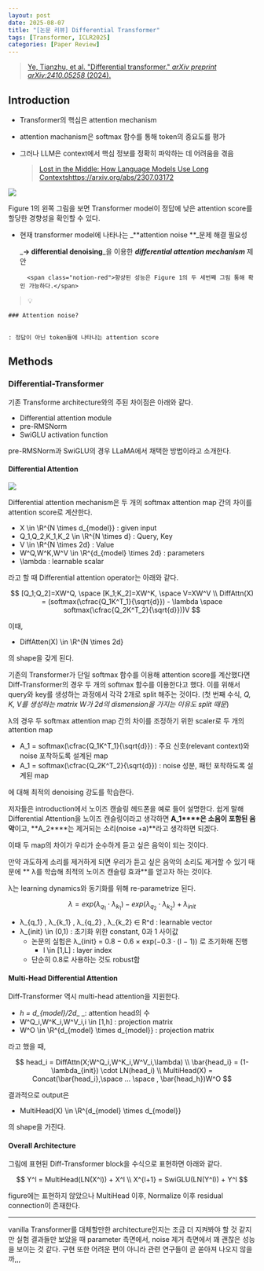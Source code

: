 ```yaml
---
layout: post
date: 2025-08-07
title: "[논문 리뷰] Differential Transformer"
tags: [Transformer, ICLR2025]
categories: [Paper Review]
---
```


> [Ye, Tianzhu, et al. "Differential transformer." ](https://arxiv.org/abs/2410.05258)[_arXiv preprint arXiv:2410.05258_](https://arxiv.org/abs/2410.05258)[ (2024).](https://arxiv.org/abs/2410.05258)



## Introduction

- Transformer의 핵심은 attention mechanism
- attention machanism은 softmax 함수를 통해 token의 중요도를 평가
- 그러나 LLM은 context에서 핵심 정보를 정확히 파악하는 데 어려움을 겪음

	> [Lost in the Middle: How Language Models Use Long Contextshttps://arxiv.org/abs/2307.03172](https://arxiv.org/abs/2307.03172)


![](https://prod-files-secure.s3.us-west-2.amazonaws.com/542b861c-36a8-4051-84e5-8804b6728dba/9083ea56-691a-4752-ae26-47f403431ac8/image.png?X-Amz-Algorithm=AWS4-HMAC-SHA256&X-Amz-Content-Sha256=UNSIGNED-PAYLOAD&X-Amz-Credential=ASIAZI2LB466SSDZ445A%2F20250920%2Fus-west-2%2Fs3%2Faws4_request&X-Amz-Date=20250920T021042Z&X-Amz-Expires=3600&X-Amz-Security-Token=IQoJb3JpZ2luX2VjEGoaCXVzLXdlc3QtMiJGMEQCIH8SJ1ujDgvqRwlwSDnXpaxGYKV95Esa1MKXLW9sYITKAiAy6Jy1dM6HlmEOPfeRb5I02VDrdvww5kK10Gd9CcraayqIBAjj%2F%2F%2F%2F%2F%2F%2F%2F%2F%2F8BEAAaDDYzNzQyMzE4MzgwNSIMGtm2tw2HVXcpfJz4KtwDb3OHUiclr4DZdWoUvC14qYpSUpugEZfpkURbPAGPAo%2BhgnWGSuYKaGzPww3WRVDmgM2bK0BKVOFqh0IKMQeb0eqYJNTv6qyku6jXmHeMJ7COFFvtbiRMQFfUiEek4njEH1MbR0DYq3l%2FviskMfuTr9xEgP243wmGSgrmRYsnJ38CCuk0I7oZge4ynfXqyZVwQf%2B51yWgFJasDSFzKL3DlmrylhugNDsRgI6I%2BAq63N9W3ztTArYQ7et%2FlYBvoEPHXmTDLnH8dc%2BrveX3rBrpumiAOrjJAQHXz%2FJJFAz0YVcPIRrgUg7RF0XkPtMMjaUcKO2X5TRdMx2UK3Hu%2BD8tuxvrjbBUwHcNpRxbofnvQBFWKFNlEf7u0fitj4tDrL1OJWijJ093TcAvzI0ada4Rfr8a%2BMqMo8mIM4ltw13jiYK%2FlpWErihuhZ6NEtq2e4Qm617zwUxrUY15npN9Rl0daKfqtYOXrQ6edHpe9%2FDaPldslhvmkUcBXOJOO2ZdcKrGcFPaYTjGX6wFmN9ca5hmdn2P7hfcBAu1FvjPeVhx7zNSlHoMDaDurD0jbNSGIqz9Tm%2BjKFzX8uhub1BaMOSXE3r17cErrxgejpa93MuwdXeTLAuj66ayTp3GCCcwj4y4xgY6pgGphkkoSIOonAxOtlP0o8b6qKZTyaRje4u87s3b%2BUmUe1atZxFtOqCEqaNM%2BZJMjwPQMDnKrpp6Idp8fG0sHGU%2F8mxoTi5vkWb59IedmzzFxN1TMSIWaxcjZPED2boglqsJdFxIINhP8U27ldU1gAq6%2BduEOSe7iZCq654lUNDqQL4B8E%2BIv1Go7eNeuatB%2FO0ohim7gOKdBIKOC%2F9wq3lTdc5a3pye&X-Amz-Signature=49e0191d556cbda767d4eb5c39d588c3faee35ce450bb1e8d14ebdf2ba2e4d92&X-Amz-SignedHeaders=host&x-amz-checksum-mode=ENABLED&x-id=GetObject)


Figure 1의 왼쪽 그림을 보면 Transformer model이 정답에 낮은 attention score를 할당한 경향성을 확인할 수 있다.

- 현재 transformer model에 나타나는 _**attention noise **_문제 해결 필요성

	_**→ differential denoising**_을 이용한 _**differential attention mechanism**_ 제안


		<span class="notion-red">향상된 성능은 Figure 1의 두 세번째 그림 통해 확인 가능하다.</span>


> 💡 


	### Attention noise?


	: 정답이 아닌 token들에 나타나는 attention score



## Methods



### Differential-Transformer


기존 Transforme architecture와의 주된 차이점은 아래와 같다.

- Differential attention module
- pre-RMSNorm
- SwiGLU activation function

pre-RMSNorm과 SwiGLU의 경우 LLaMA에서 채택한 방법이라고 소개한다.



#### Differential Attention


![](https://prod-files-secure.s3.us-west-2.amazonaws.com/542b861c-36a8-4051-84e5-8804b6728dba/116d70b2-1963-4810-9167-f4c7d8a06e8f/image.png?X-Amz-Algorithm=AWS4-HMAC-SHA256&X-Amz-Content-Sha256=UNSIGNED-PAYLOAD&X-Amz-Credential=ASIAZI2LB466SSDZ445A%2F20250920%2Fus-west-2%2Fs3%2Faws4_request&X-Amz-Date=20250920T021042Z&X-Amz-Expires=3600&X-Amz-Security-Token=IQoJb3JpZ2luX2VjEGoaCXVzLXdlc3QtMiJGMEQCIH8SJ1ujDgvqRwlwSDnXpaxGYKV95Esa1MKXLW9sYITKAiAy6Jy1dM6HlmEOPfeRb5I02VDrdvww5kK10Gd9CcraayqIBAjj%2F%2F%2F%2F%2F%2F%2F%2F%2F%2F8BEAAaDDYzNzQyMzE4MzgwNSIMGtm2tw2HVXcpfJz4KtwDb3OHUiclr4DZdWoUvC14qYpSUpugEZfpkURbPAGPAo%2BhgnWGSuYKaGzPww3WRVDmgM2bK0BKVOFqh0IKMQeb0eqYJNTv6qyku6jXmHeMJ7COFFvtbiRMQFfUiEek4njEH1MbR0DYq3l%2FviskMfuTr9xEgP243wmGSgrmRYsnJ38CCuk0I7oZge4ynfXqyZVwQf%2B51yWgFJasDSFzKL3DlmrylhugNDsRgI6I%2BAq63N9W3ztTArYQ7et%2FlYBvoEPHXmTDLnH8dc%2BrveX3rBrpumiAOrjJAQHXz%2FJJFAz0YVcPIRrgUg7RF0XkPtMMjaUcKO2X5TRdMx2UK3Hu%2BD8tuxvrjbBUwHcNpRxbofnvQBFWKFNlEf7u0fitj4tDrL1OJWijJ093TcAvzI0ada4Rfr8a%2BMqMo8mIM4ltw13jiYK%2FlpWErihuhZ6NEtq2e4Qm617zwUxrUY15npN9Rl0daKfqtYOXrQ6edHpe9%2FDaPldslhvmkUcBXOJOO2ZdcKrGcFPaYTjGX6wFmN9ca5hmdn2P7hfcBAu1FvjPeVhx7zNSlHoMDaDurD0jbNSGIqz9Tm%2BjKFzX8uhub1BaMOSXE3r17cErrxgejpa93MuwdXeTLAuj66ayTp3GCCcwj4y4xgY6pgGphkkoSIOonAxOtlP0o8b6qKZTyaRje4u87s3b%2BUmUe1atZxFtOqCEqaNM%2BZJMjwPQMDnKrpp6Idp8fG0sHGU%2F8mxoTi5vkWb59IedmzzFxN1TMSIWaxcjZPED2boglqsJdFxIINhP8U27ldU1gAq6%2BduEOSe7iZCq654lUNDqQL4B8E%2BIv1Go7eNeuatB%2FO0ohim7gOKdBIKOC%2F9wq3lTdc5a3pye&X-Amz-Signature=f45378aad43f99b0e165d77eff2a94926cf896540ac082cce0081b1a23f81f78&X-Amz-SignedHeaders=host&x-amz-checksum-mode=ENABLED&x-id=GetObject)


Differential attention mechanism은 두 개의 softmax attention map 간의 차이를 attention score로 계산한다.

- X \in \R^{N \times d\_{model}} : given input
- Q\_1,Q\_2,K\_1,K\_2 \in \R^{N \times d} : Query, Key
- V \in \R^{N \times 2d} : Value
- W^Q,W^K,W^V \in \R^{d\_{model} \times 2d} : parameters
- \lambda : learnable scalar

라고 할 때 Differential attention operator는 아래와 같다.


$$
[Q_1;Q_2]=XW^Q, \space [K_1;K_2]=XW^K, \space V=XW^V \\
DiffAttn(X) = (softmax(\cfrac{Q_1K^T_1}{\sqrt{d}}) - \lambda \space softmax(\cfrac{Q_2K^T_2}{\sqrt{d}}))V
$$


이때,

- DiffAtten(X) \in \R^{N \times 2d}

의 shape을 갖게 된다.


기존의 Transformer가 단일 softmax 함수를 이용해 attention score를 계산했다면 Diff-Transformer의 경우 두 개의 softmax 함수를 이용한다고 했다. 이를 위해서 query와 key를 생성하는 과정에서 각각 2개로 split 해주는 것이다. <span class="notion-red">(첫 번째 수식, </span><span class="notion-red">_Q, K, V를 생성하는 matrix W가 2d의 dismension을 가지는 이유도 split 때문_</span><span class="notion-red">)</span>


 λ의 경우 두 softmax attention map 간의 차이를 조정하기 위한 scaler로 두 개의 attention map

- A\_1 = softmax(\cfrac{Q\_1K^T\_1}{\sqrt{d}}) : 주요 신호(relevant context)와 noise 포착하도록 설계된 map
- A\_1 = softmax(\cfrac{Q\_2K^T\_2}{\sqrt{d}}) : noise 성분, 패턴 포착하도록 설계된 map 

에 대해 최적의 denoising 강도를 학습한다.


저자들은 introduction에서 노이즈 캔슬링 헤드폰을 예로 들어 설명한다. 쉽게 말해 Differential Attention을 노이즈 캔슬링이라고 생각하면 **A\_1****은 소음이 포함된 음악**이고, **A\_2****는 제거되는 소리(noise +a)**라고 생각하면 되겠다. 


이때 두 map의 차이가 우리가 순수하게 듣고 싶은 음악이 되는 것이다. 


만약 과도하게 소리를 제거하게 되면 우리가 듣고 싶은 음악의 소리도 제거할 수 있기 때문에 ** λ를 학습해 최적의 노이즈 캔슬링 효과**를 얻고자 하는 것이다.


λ는 learning dynamics와 동기화를 위해 re-parametrize 된다.


$$
\lambda = exp(\lambda_{q_1} \cdot \lambda_{k_1}) - exp(\lambda_{q_2} \cdot \lambda_{k_2}) + \lambda_{init}
$$

- λ\_{q\_1} , λ\_{k\_1} , λ\_{q\_2} , λ\_{k\_2} ∈ R^d : learnable vector
- λ\_{init} \in (0,1) : 초기화 위한 constant, 0과 1 사이값
	- 논문의 실험은 λ\_{init} = 0.8 − 0.6 × exp(−0.3 · (l − 1)) 로 초기화해 진행
		- l \in [1,L] : layer index
	- 단순히 0.8로 사용하는 것도 robust함


#### **Multi-Head Differential Attention**


Diff-Transformer 역시 multi-head attention을 지원한다.

- _h = d\_{model}/2d__ _: attention head의 수
- W^Q\_i,W^K\_i,W^V\_i,i \in [1,h] : projection matrix
- W^O \in \R^{d\_{model} \times d\_{model}} : projection matrix

라고 했을 때,


$$
head_i = DiffAttn(X;W^Q_i,W^K_i,W^V_i,\lambda) \\
\bar{head_i} = (1-\lambda_{init}) \cdot LN(head_i) \\
MultiHead(X) = Concat(\bar{head_i},\space ... \space , \bar{head_h})W^O
$$


결과적으로 output은

- MultiHead(X) \in \R^{d\_{model} \times d\_{model}}

의 shape을 가진다.



#### Overall Architecture


그림에 표현된 Diff-Transformer block을 수식으로 표현하면 아래와 같다.


$$
Y^l = MultiHead(LN(X^l)) + X^l \\
X^{l+1} = SwiGLU(LN(Y^l)) + Y^l
$$


figure에는 표현하지 않았으나 MultiHead 이후, Normalize 이후 residual connection이 존재한다.


---


vanilla Transformer를 대체할만한 architecture인지는 조금 더 지켜봐야 할 것 같지만 실험 결과들만 보았을 때 parameter 측면에서, noise 제거 측면에서 꽤 괜찮은 성능을 보이는 것 같다. 구현 또한 어려운 편이 아니라 관련 연구들이 곧 쏟아져 나오지 않을까,,,

